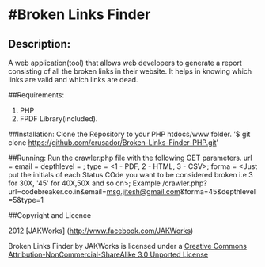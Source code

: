 #Broken Links Finder
===

## Description:

A web application(tool) that allows web developers to generate a report consisting of all the broken links in their website. It helps in knowing which links are valid and which links are dead.

##Requirements:
1. PHP
2. FPDF Library(included).

##Installation:
Clone the Repository to your PHP htdocs/www folder.
	'$ git clone https://github.com/crusador/Broken-Links-Finder-PHP.git'


##Running:
Run the crawler.php file with the following GET parameters.
	url = <url to be crawled>
	email = <Email address to which the mail is to be sent> 
	depthlevel = <depthlevel of crawling>;
	type = <1 - PDF, 2 - HTML, 3 - CSV>;
	forma = <Just put the initials of each Status COde you want to be considered broken i.e 3 for 30X, '45' for 40X,50X and so on>;
Example 
	/crawler.php?url=codebreaker.co.in&email=msg.jitesh@gmail.com&forma=45&depthlevel=5&type=1

##Copyright and Licence

2012 [JAKWorks] (http://www.facebook.com/JAKWorks)

Broken Links Finder by JAKWorks is licensed under a [Creative Commons Attribution-NonCommercial-ShareAlike 3.0 Unported License](http://creativecommons.org/licenses/by-nc-sa/3.0/)
